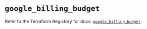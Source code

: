 # `google_billing_budget`

Refer to the Terraform Registory for docs: [`google_billing_budget`](https://registry.terraform.io/providers/hashicorp/google-beta/4.62.1/docs/resources/google_billing_budget).
